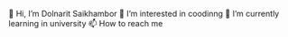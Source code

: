 👋 Hi, I’m Dolnarit Saikhambor
👀 I’m interested in coodinng
🌱 I’m currently learning in university
📫 How to reach me
<!---
66026257Dolnarit/66026257Dolnarit is a ✨ special ✨ repository because its `README.md` (this file) appears on your GitHub profile.
You can click the Preview link to take a look at your changes.
--->
